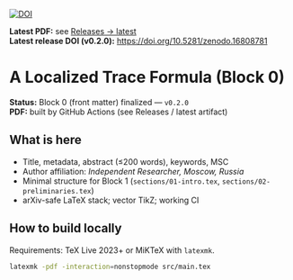 [![DOI](https://zenodo.org/badge/DOI/10.5281/zenodo.16808781.svg)](https://doi.org/10.5281/zenodo.16808781)

**Latest PDF:** see [Releases → latest](../../releases/latest)  
**Latest release DOI (v0.2.0):** https://doi.org/10.5281/zenodo.16808781

# A Localized Trace Formula (Block 0)

**Status:** Block 0 (front matter) finalized — `v0.2.0`  
**PDF:** built by GitHub Actions (see Releases / latest artifact)

## What is here
- Title, metadata, abstract (≤200 words), keywords, MSC
- Author affiliation: *Independent Researcher, Moscow, Russia*
- Minimal structure for Block 1 (`sections/01-intro.tex`, `sections/02-preliminaries.tex`)
- arXiv-safe LaTeX stack; vector TikZ; working CI

## How to build locally
Requirements: TeX Live 2023+ or MiKTeX with `latexmk`.

```bash
latexmk -pdf -interaction=nonstopmode src/main.tex
